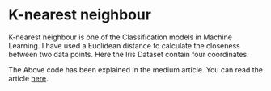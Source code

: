 # K-nearest neighbour 

   K-nearest neighbour is one of the Classification models in Machine Learning. I have used a Euclidean distance to calculate the closeness between two data points. Here the Iris Dataset contain four coordinates.
   
   The Above code has been explained in the medium article. You can read the article [here](https://saravananannamalai4871.medium.com/k-means-neighbour-from-scratch-in-python-11c9ffc0e834).
